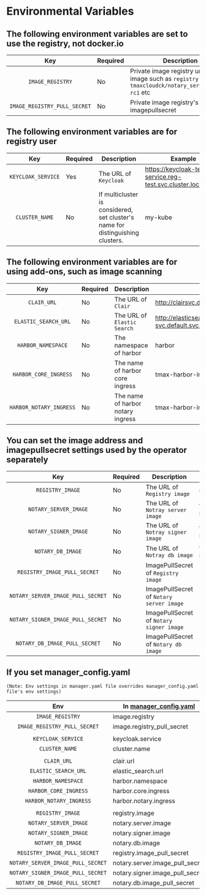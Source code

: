 # Environmental Variables

## The following environment variables are set to use the registry, not docker.io

|Key|Required|Description|Example|
|:---------------------------:|-----|-------------------------------------------------------------------------------------------------------------------|-|
|`IMAGE_REGISTRY`             | No  | Private image registry url including image such as `registry:2.7.1` and `tmaxcloudck/notary_server:0.6.2-rc1` etc | |
|`IMAGE_REGISTRY_PULL_SECRET` | No  | Private image registry's imagepullsecret                                                                          | |

## The following environment variables are for registry user

|Key|Required|Description|Example|
|:---------------------------:|-----|--------------------------------------------------------------------------------|---|
|`KEYCLOAK_SERVICE`           | Yes | The URL of `Keycloak`                                                          | <https://keycloak-test-service.reg-test.svc.cluster.local:8443> |
|`CLUSTER_NAME`               | No  | If multicluster is considered, set cluster's name for distinguishing clusters. | my-kube |

## The following environment variables are for using add-ons, such as image scanning

|Key|Required|Description|Example|
|:---------------------------:|-----|-----------------------------------|-----------------------------------------------------------|
|`CLAIR_URL`                  | No  | The URL of `Clair`                | <http://clairsvc.default.svc.cluster.local:6060>          |
|`ELASTIC_SEARCH_URL`         | No  | The URL of `Elastic Search`       | <http://elasticsearch-svc.default.svc.cluster.local:9200> |
|`HARBOR_NAMESPACE`           | No  | The namespace of harbor           | harbor                                                    |
|`HARBOR_CORE_INGRESS`        | No  | The name of harbor core ingress   | tmax-harbor-ingress                                       |
|`HARBOR_NOTARY_INGRESS`      | No  | The name of harbor notary ingress | tmax-harbor-ingress-notary                                |

## You can set the image address and imagepullsecret settings used by the operator separately

|Key|Required|Description|Example|
|:--------------------------------:|-----|------------------------------------------|---|
|`REGISTRY_IMAGE`                  | No  | The URL of `Registry image`              | registry:2.7.1 |
|`NOTARY_SERVER_IMAGE`             | No  | The URL of `Notray server image`         | tmaxcloudck/notary_server:0.6.2-rc1 |
|`NOTARY_SIGNER_IMAGE`             | No  | The URL of `Notray signer image`         | tmaxcloudck/notary_signer:0.6.2-rc1 |
|`NOTARY_DB_IMAGE`                 | No  | The URL of `Notray db image`             | tmaxcloudck/notary_mysql:0.6.2-rc1 |
|`REGISTRY_IMAGE_PULL_SECRET`      | No  | ImagePullSecret of `Registry image`      | |
|`NOTARY_SERVER_IMAGE_PULL_SECRET` | No  | ImagePullSecret of `Notary server image` | |
|`NOTARY_SIGNER_IMAGE_PULL_SECRET` | No  | ImagePullSecret of `Notary signer image` | |
|`NOTARY_DB_IMAGE_PULL_SECRET`     | No  | ImagePullSecret of `Notary db image`     | |

## If you set manager_config.yaml

`(Note: Env settings in manager.yaml file overrides manager_config.yaml file's env settings)`

|Env|In [manager_config.yaml](../config/manager/manager_config.yaml)|
|:--------------------------------:|---------------------------------|
|`IMAGE_REGISTRY`                  | image.registry                  |
|`IMAGE_REGISTRY_PULL_SECRET`      | image.registry_pull_secret      |
| | |
|`KEYCLOAK_SERVICE`                | keycloak.service                |
|`CLUSTER_NAME`                    | cluster.name                    |
| | |
|`CLAIR_URL`                       | clair.url                       |
|`ELASTIC_SEARCH_URL`              | elastic_search.url              |
|`HARBOR_NAMESPACE`                | harbor.namespace                |
|`HARBOR_CORE_INGRESS`             | harbor.core.ingress             |
|`HARBOR_NOTARY_INGRESS`           | harbor.notary.ingress           |
| | |
|`REGISTRY_IMAGE`                  | registry.image                  |
|`NOTARY_SERVER_IMAGE`             | notary.server.image             |
|`NOTARY_SIGNER_IMAGE`             | notary.signer.image             |
|`NOTARY_DB_IMAGE`                 | notary.db.image                 |  
|`REGISTRY_IMAGE_PULL_SECRET`      | registry.image_pull_secret      |
|`NOTARY_SERVER_IMAGE_PULL_SECRET` | notary.server.image_pull_secret |
|`NOTARY_SIGNER_IMAGE_PULL_SECRET` | notary.signer.image_pull_secret |
|`NOTARY_DB_IMAGE_PULL_SECRET`     | notary.db.image_pull_secret     |
